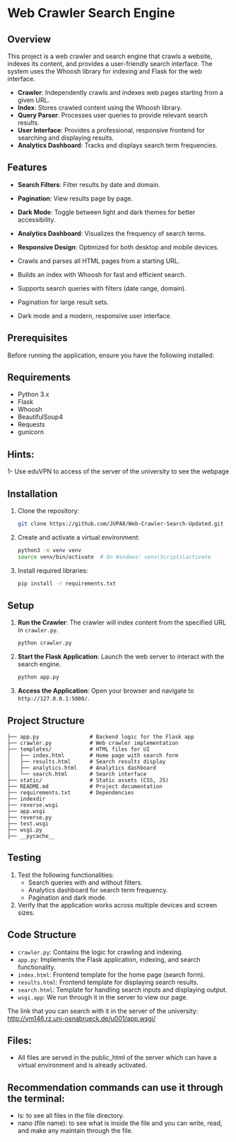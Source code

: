 # Web Crawler Search Engine

## Overview
This project is a web crawler and search engine that crawls a website, indexes its content, and provides a user-friendly search interface. The system uses the Whoosh library for indexing and Flask for the web interface.


- **Crawler**: Independently crawls and indexes web pages starting from a given URL.
- **Index**: Stores crawled content using the Whoosh library.
- **Query Parser**: Processes user queries to provide relevant search results.
- **User Interface**: Provides a professional, responsive frontend for searching and displaying results.
- **Analytics Dashboard**: Tracks and displays search term frequencies.

## Features
- **Search Filters**: Filter results by date and domain.
- **Pagination**: View results page by page.
- **Dark Mode**: Toggle between light and dark themes for better accessibility.
- **Analytics Dashboard**: Visualizes the frequency of search terms.
- **Responsive Design**: Optimized for both desktop and mobile devices.

- Crawls and parses all HTML pages from a starting URL.
- Builds an index with Whoosh for fast and efficient search.
- Supports search queries with filters (date range, domain).
- Pagination for large result sets.
- Dark mode and a modern, responsive user interface.

## Prerequisites
Before running the application, ensure you have the following installed:

## Requirements

- Python 3.x
- Flask
- Whoosh
- BeautifulSoup4
- Requests
- gunicorn

## Hints:
1- Use eduVPN to access of the server of the university to see the webpage


## Installation
1. Clone the repository:
   ```bash
   git clone https://github.com/JUPA8/Web-Crawler-Search-Updated.git
   ```

2. Create and activate a virtual environment:
   ```bash
   python3 -m venv venv
   source venv/bin/activate  # On Windows: venv\Scripts\activate
   ```

3. Install required libraries:
   ```bash
   pip install -r requirements.txt
   ```

## Setup
1. **Run the Crawler**:
   The crawler will index content from the specified URL in `crawler.py`.
   ```bash
   python crawler.py
   ```

2. **Start the Flask Application**:
   Launch the web server to interact with the search engine.
   ```bash
   python app.py
   ```

3. **Access the Application**:
   Open your browser and navigate to `http://127.0.0.1:5000/`.

## Project Structure
```
├── app.py                # Backend logic for the Flask app
├── crawler.py            # Web crawler implementation
├── templates/            # HTML files for UI
│   ├── index.html        # Home page with search form
│   ├── results.html      # Search results display
│   ├── analytics.html    # Analytics dashboard
│   └── search.html       # Search interface
├── static/               # Static assets (CSS, JS)
├── README.md             # Project documentation
├── requirements.txt      # Dependencies
├── indexdir
├── reverse.wsgi
├── app.wsgi 
├── reverse.py
├── test.wsgi 
├── wsgi.py
├── __pycache__                        
```

## Testing
1. Test the following functionalities:
   - Search queries with and without filters.
   - Analytics dashboard for search term frequency.
   - Pagination and dark mode.
2. Verify that the application works across multiple devices and screen sizes.


## Code Structure
- `crawler.py`: Contains the logic for crawling and indexing.
- `app.py`: Implements the Flask application, indexing, and search functionality.
- `index.html`: Frontend template for the home page (search form).
- `results.html`: Frontend template for displaying search results.
- `search.html`: Template for handling search inputs and displaying output.
- `wsgi.app`: We run through it in the server to view our page.

The link that you can search with it in the server of the university: http://vm146.rz.uni-osnabrueck.de/u001/app.wsgi/

## Files: 
- All files are served in the public_html of the server which can have a virtual environment and is already activated. 

## Recommendation commands can use it through the terminal:

- ls: to see all files in the file directory.
- nano (file name): to see what is inside the file and you can write, read, and make any maintain through the file.



